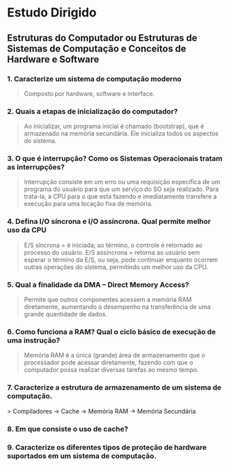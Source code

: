 <h1>Estudo Dirigido</h1>
<h2>Estruturas do Computador ou Estruturas de Sistemas de Computação e Conceitos de Hardware e Software</h2>

<h3>1. Caracterize um sistema de computação moderno</h3>

> Composto por hardware, software e interface.

<h3>2. Quais a etapas de inicialização do computador?</h3>

> Ao inicializar, um programa inicial é chamado (bootstrap), que é armazenado na memória secundária. Ele inicializa todos os aspectos do sistema.

<h3>3. O que é interrupção? Como os Sistemas Operacionais tratam as interrupções?</h3>

> Interrupção consiste em um erro ou uma requisição específica de um programa do usuário para que um serviço do SO seja realizado. Para trata-la, a CPU para o que esta fazendo e imediatamente transfere a execução para uma locação fixa de memória.

<h3>4. Defina I/O síncrona e I/O assíncrona. Qual permite melhor uso da CPU</h3>

> E/S síncrona = é iniciada; ao término, o controle é retornado ao processo do usuário.
> E/S assíncrona = retorna ao usuário sem esperar o término da E/S, ou seja, pode continuar enquanto ocorrem outras operações do sistema, permitindo um melhor uso da CPU.

<h3>5. Qual a finalidade da DMA – Direct Memory Access? </h3>

> Permite que outros componentes acessem a memória RAM diretamente, aumentando o desempenho na transferência de uma grande quantidade de dados.

<h3>6. Como funciona a RAM? Qual o ciclo básico de execução de uma instrução? </h3>

> Memória RAM é a única (grande) área de armazenamento que o processador pode acessar diretamente, fazendo com que o computador possa realizar diversas tarefas ao mesmo tempo.

<h3>7. Caracterize a estrutura de armazenamento de um sistema de computação.</h3>
> Compiladores -> Cache -> Memória RAM -> Memória Secundária

<h3>8. Em que consiste o uso de cache?</h3>

<h3>9. Caracterize os diferentes tipos de proteção de hardware suportados em um sistema de computação.</h3>
